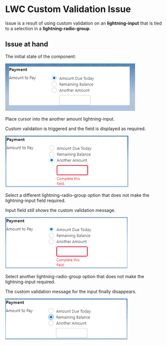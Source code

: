 # LWC Custom Validation Issue

Issue is a result of using custom validation on an <b>lightning-input</b> that is tied to a selection in a <b>lightning-radio-group</b>.

## Issue at hand

<p>The initial state of the component:</p>

<img src="images/payment1.PNG">

<p>Place cursor into the another amount lightning-input.</p>
<p>Custom validation is triggered and the field is displayed as required.</p>

<img src="images/payment2.PNG">

<p>Select a different lightning-radio-group option that does not make the lightning-input field required.</p>
<p>Input field <i>still shows</i> the custom validation message.</p>

<img src="images/payment3.PNG">

<p>Select another lightning-radio-group option that does not make the lightning-input required.</p>
<p>The custom validation message for the input finally disappears.</p>

<img src="images/payment4.PNG">
